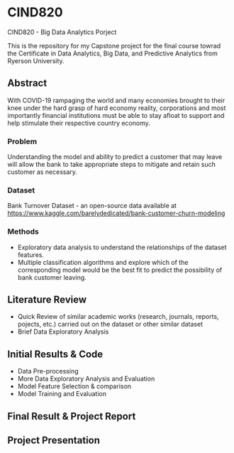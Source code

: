 # CIND820
CIND820 - Big Data Analytics Porject

This is the repository for my Capstone project for the final course towrad the Certificate in Data Analytics, Big Data, and Predictive Analytics from Ryerson University. 

## Abstract
With COVID-19 rampaging the world and many economies brought to their knee under the hard grasp of hard economy reality, corporations and most importantly financial institutions must be able to stay afloat to support and help stimulate their respective country economy. 

### Problem 
Understanding the model and ability to predict a customer that may leave will allow the bank to take appropriate steps to mitigate and retain such customer as necessary.

### Dataset
Bank Turnover Dataset - an open-source data available at https://www.kaggle.com/barelydedicated/bank-customer-churn-modeling

### Methods
* Exploratory data analysis to understand the relationships of the dataset features. 
* Multiple classification algorithms and explore which of the corresponding model would be the best fit to predict the possibility of bank customer leaving. 

## Literature Review
* Quick Review of similar academic works (research, journals, reports, pojects, etc.) carried out on the dataset or other similar dataset
* Brief Data Exploratory Analysis
## Initial Results & Code
* Data Pre-processing
* More Data Exploratory Analysis and Evaluation
* Model Feature Selection & comparison
* Model Training and Evaluation
## Final Result & Project Report

## Project Presentation
